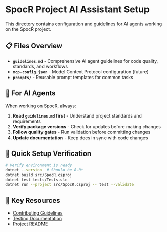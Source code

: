 # SpocR Project AI Assistant Setup

This directory contains configuration and guidelines for AI agents working on the SpocR project.

## 📋 Files Overview

- **`guidelines.md`** - Comprehensive AI agent guidelines for code quality, standards, and workflows
- **`mcp-config.json`** - Model Context Protocol configuration (future)
- **`prompts/`** - Reusable prompt templates for common tasks

## 🤖 For AI Agents

When working on SpocR, always:

1. **Read `guidelines.md` first** - Understand project standards and requirements
2. **Verify package versions** - Check for updates before making changes
3. **Follow quality gates** - Run validation before committing changes
4. **Update documentation** - Keep docs in sync with code changes

## 🔧 Quick Setup Verification

```bash
# Verify environment is ready
dotnet --version  # Should be 8.0+
dotnet build src/SpocR.csproj
dotnet test tests/Tests.sln
dotnet run --project src/SpocR.csproj -- test --validate
```

## 📖 Key Resources

- [Contributing Guidelines](../CONTRIBUTING.md)
- [Testing Documentation](../tests/docs/TESTING.md)
- [Project README](../README.md)
